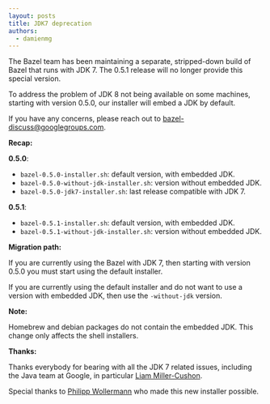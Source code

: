 ```yaml
---
layout: posts
title: JDK7 deprecation
authors:
  - damienmg
---
```


The Bazel team has been maintaining a separate, stripped-down build of Bazel
that runs with JDK 7. The 0.5.1 release will no longer provide this special
version.

To address the problem of JDK 8 not being available on some machines, starting
with version 0.5.0, our installer will embed a JDK by default.

If you have any concerns, please reach out to
[bazel-discuss@googlegroups.com](mailto:bazel-discuss@googlegroups.com).

__Recap:__

__0.5.0__:

  * `bazel-0.5.0-installer.sh`: default version, with embedded JDK.
  * `bazel-0.5.0-without-jdk-installer.sh`: version without embedded JDK.
  * `bazel-0.5.0-jdk7-installer.sh`: last release compatible with JDK 7.

__0.5.1__:

  * `bazel-0.5.1-installer.sh`: default version, with embedded JDK.
  * `bazel-0.5.1-without-jdk-installer.sh`: version without embedded JDK.

__Migration path:__

If you are currently using the Bazel with JDK 7, then starting with version
0.5.0 you must start using the default installer.

If you are currently using the default installer and do not want to use a
version with embedded JDK, then use the `-without-jdk` version.

__Note:__

Homebrew and debian packages do not contain the embedded JDK. This change only
affects the shell installers.

__Thanks:__

Thanks everybody for bearing with all the JDK 7 related issues, including the
Java team at Google, in particular
[Liam Miller-Cushon](https://github.com/cushon).

Special thanks to [Philipp Wollermann](https://github.com/philwo) who made this
new installer possible.

